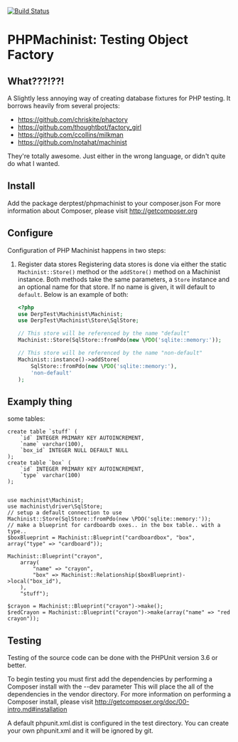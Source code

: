 [![Build Status](https://travis-ci.org/derptest/phpmachinist.png?branch=master)](https://travis-ci.org/derptest/phpmachinist)
# PHPMachinist: Testing Object Factory

## What???!??!
A Slightly less annoying way of creating database fixtures for PHP testing. It borrows heavily from
several projects:

* https://github.com/chriskite/phactory
* https://github.com/thoughtbot/factory_girl
* https://github.com/ccollins/milkman
* https://github.com/notahat/machinist

They're totally awesome. Just either in the wrong language, or didn't quite do what I wanted.

## Install
Add the package derptest/phpmachinist to your composer.json
For more information about Composer, please visit http://getcomposer.org

## Configure
Configuration of PHP Machinist happens in two steps:

1. Register data stores
    Registering data stores is done via either the static `Machinist::Store()` method or the
`addStore()` method on a Machinist instance.  Both methods take the same parameters, a `Store`
instance and an optional name for that store.  If no name is given, it will default to `default`.
Below is an example of both:

    ```php
    <?php
    use DerpTest\Machinist\Machinist;
    use DerpTest\Machinist\Store\SqlStore;
    
    // This store will be referenced by the name "default"
    Machinist::Store(SqlStore::fromPdo(new \PDO('sqlite::memory:'));
    
    // This store will be referenced by the name "non-default"
    Machinist::instance()->addStore(
        SqlStore::fromPdo(new \PDO('sqlite::memory:'),
        'non-default'
    );
    ```


## Examply thing
some tables:

	create table `stuff` ( 
		`id` INTEGER PRIMARY KEY AUTOINCREMENT, 
		`name` varchar(100), 
		`box_id` INTEGER NULL DEFAULT NULL
    );
    create table `box` (
        `id` INTEGER PRIMARY KEY AUTOINCREMENT,
        `type` varchar(100)
    );


	use machinist\Machinist;
	use machinist\driver\SqlStore;
	// setup a default connection to use
	Machinist::Store(SqlStore::fromPdo(new \PDO('sqlite::memory:'));
	// make a blueprint for cardboardb oxes.. in the box table.. with a type..
	$boxBlueprint = Machinist::Blueprint("cardboardbox", "box", array("type" => "cardboard"));

	Machinist::Blueprint("crayon",
	    array(
	        "name" => "crayon",
	        "box" => Machinist::Relationship($boxBlueprint)->local("box_id"),
	    ),
	    "stuff");

	$crayon = Machinist::Blueprint("crayon")->make();
    $redCrayon = Machinist::Blueprint("crayon")->make(array("name" => "red crayon"));

## Testing
Testing of the source code can be done with the PHPUnit version 3.6 or better.

To begin testing you must first add the dependencies by performing a Composer install with the --dev parameter  This will place the all of the dependencies in the vendor directory.  For more information on performing a Composer install, please visit http://getcomposer.org/doc/00-intro.md#installation

A default phpunit.xml.dist is configured in the test directory.  You can create your own phpunit.xml and it will be ignored by git.
